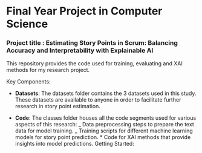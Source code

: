 # Final Year Project in Computer Science

### Project title : Estimating Story Points in Scrum: Balancing Accuracy and Interpretability with Explainable AI

This repository provides the code used for training, evaluating and XAI methods for my research project.

Key Components:

- **Datasets**: The datasets folder contains the 3 datasets used in this study. These datasets are available to anyone in order to facilitate further research in story point estimation.

- **Code**: The classes folder houses all the code segments used for various aspects of this research:
  _ Data preprocessing steps to prepare the text data for model training.
  _ Training scripts for different machine learning models for story point prediction. \* Code for XAI methods that provide insights into model predictions.
  Getting Started:
